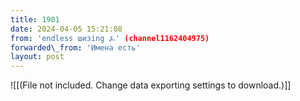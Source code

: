 ```yaml
---
title: 1901
date: 2024-04-05 15:21:08
from: 'endless шизing ⍼' (channel1162404975)
forwarded\_from: 'Имена есть'
layout: post
---
```


![[(File not included. Change data exporting settings to download.)]]


